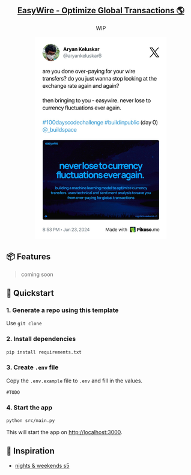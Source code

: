 <p align="center">
  <a href="https://github.com/edcomposer">
    <h2 align="center">EasyWire - Optimize Global Transactions 🌎</h2>
  </a>
</p>

<p align="center">WIP</p>

<p align="center">
  <img style=" width: 350px" src="https://raw.githubusercontent.com/aryankeluskar/easywire/master/easywire-tw.jpeg" alt="Tweet for EasyWire">
</p>


## 📦 Features

> coming soon

## 🚀 Quickstart

### 1. Generate a repo using this template

Use `git clone`

### 2. Install dependencies

```bash
pip install requirements.txt
```

### 3. Create `.env` file

Copy the `.env.example` file to `.env` and fill in the values.

```config
#TODO
```



### 4. Start the app

```bash
python src/main.py
```

This will start the app on [http://localhost:3000](http://localhost:3000).


## 🌄 Inspiration
- [nights & weekends s5](https://buildspace.so/)

